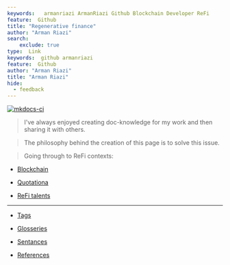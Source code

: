 ```yaml
---
keywords:   armanriazi ArmanRiazi Github Blockchain Developer ReFi
feature:  Github 
title: "Regenerative finance"
author: "Arman Riazi"
search:
    exclude: true
type:  Link
keywords:  github armanriazi
feature:  Github
author: "Arman Riazi"
title: "Arman Riazi"
hide:
  - feedback
---
```


[![mkdocs-ci](https://github.com/armanriazi/refi.github.io/actions/workflows/ci.yml/badge.svg?branch=master)](https://github.com/armanriazi/armanriazi.github.io/actions/workflows/ci.yml)

>  I've always enjoyed creating doc-knowledge for my work and then sharing it with others. 

>  The philosophy behind the creation of this page is to solve this issue.

> Going through to ReFi contexts:

- [Blockchain](blockchain.md)

- [Quotationa](quotation.md)

- [ReFi talents](refi_talents/refi_talents.md)

---

- [Tags](tag.md)

- [Glosseries](glossery.md)

- [Sentances](word.md)

- [References](reference.md)




